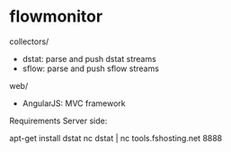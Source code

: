flowmonitor
===========
collectors/ 
- dstat: parse and push dstat streams
- sflow: parse and push sflow streams

web/
- AngularJS: MVC framework


Requirements Server side:

apt-get install dstat nc
dstat | nc tools.fshosting.net 8888
